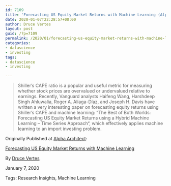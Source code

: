 ```yaml
---
id: 7109
title: 'Forecasting US Equity Market Returns with Machine Learning (Alpha Architect)'
date: 2020-01-07T22:28:57+00:00
author: Druce Vertes
layout: post
guid: /?p=7109
permalink: /2020/01/forecasting-us-equity-market-returns-with-machine-learning
categories: 
- datascience
- investing
tags: 
- datascience
- investing

---
```


> Shiller’s CAPE ratio is a popular and useful metric for measuring whether stock prices are overvalued or undervalued relative to earnings. Recently, Vanguard analysts Haifeng Wang, Harshdeep Singh Ahluwalia, Roger A. Aliaga-Díaz, and Joseph H. Davis have written a very interesting paper on forecasting equity returns using Shiller’s CAPE and machine learning: “The Best of Both Worlds: Forecasting US Equity Market Returns using a Hybrid Machine Learning – Time Series Approach“, which effectively applies machine learning to an import investing problem.

<!--more-->

Originally Published at [Alpha Architect](alphaarchitect.com):


[Forecasting US Equity Market Returns with Machine Learning](https://alphaarchitect.com/2020/01/07/forecasting-us-equity-market-returns-using-machine-learning/)

By [Druce Vertes](https://alphaarchitect.com/user/druce.vertes/)

January 7, 2020

Tags: Research Insights, Machine Learning

